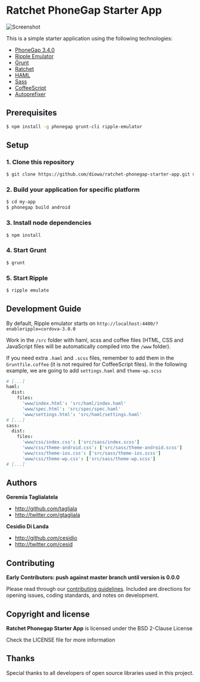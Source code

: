 # Ratchet PhoneGap Starter App

![Screenshot](http://i.imgur.com/uuX7CGu.png)

This is a simple starter application using the following technologies:

* [PhoneGap 3.4.0][1]
* [Ripple Emulator][2]
* [Grunt][3]
* [Ratchet][4]
* [HAML][5]
* [Sass][6]
* [CoffeeScript][7]
* [Autoprefixer][8]

 [1]: http://phonegap.com/
 [2]: http://ripple.incubator.apache.org/
 [3]: http://gruntjs.com/
 [4]: http://goratchet.com/
 [5]: http://haml.info/
 [6]: http://sass-lang.com/
 [7]: http://coffeescript.org/
 [8]: https://github.com/ai/autoprefixer



## Prerequisites

```sh
$ npm install -g phonegap grunt-cli ripple-emulator
```



## Setup

### 1. Clone this repository

```sh
$ git clone https://github.com/diowa/ratchet-phonegap-starter-app.git my-app
```


### 2. Build your application for specific platform

```sh
$ cd my-app
$ phonegap build android
```


### 3. Install node dependencies

```sh
$ npm install
```


### 4. Start Grunt

```sh
$ grunt
```


### 5. Start Ripple

```sh
$ ripple emulate
```



## Development Guide

By default, Ripple emulator starts on `http://localhost:4400/?enableripple=cordova-3.0.0`

Work in the `/src` folder with haml, scss and coffee files (HTML, CSS and JavaScript files will be automatically compiled into the `/www` folder).

If you need extra `.haml` and `.scss` files, remember to add them in the `Gruntfile.coffee` (it is not required for CoffeeScript files). In the following example, we are going to add `settings.haml` and `theme-wp.scss`

```coffee
# [...]
haml:
  dist:
    files:
      'www/index.html': 'src/haml/index.haml'
      'www/spec.html': 'src/spec/spec.haml'
      'www/settings.html': 'src/haml/settings.haml'
# [...]
sass:
  dist:
    files:
      'www/css/index.css': ['src/sass/index.scss']
      'www/css/theme-android.css': ['src/sass/theme-android.scss']
      'www/css/theme-ios.css': ['src/sass/theme-ios.scss']
      'www/css/theme-wp.css': ['src/sass/theme-wp.scss']
# [...]
```

## Authors

**Geremia Taglialatela**

+ http://github.com/tagliala
+ http://twitter.com/gtagliala

**Cesidio Di Landa**

+ http://github.com/cesidio
+ http://twitter.com/cesid


## Contributing

**Early Contributors: push against master branch until version is 0.0.0**

Please read through our [contributing guidelines](CONTRIBUTING.md). Included are directions for opening issues, coding standards, and notes on development.


## Copyright and license

**Ratchet Phonegap Starter App** is licensed under the BSD 2-Clause License

Check the LICENSE file for more information



## Thanks

Special thanks to all developers of open source libraries used in this project.
